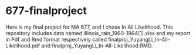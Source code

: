 # 677-finalproject
Here is my final project for MA 677, and I chose In All Likelihood.
This repository includes data named Illinois_rain_1960-1964(1).xlsx and my report in Pdf and Rmd format respectively called finalproj_YuyangLi_In-All-Likelihood.pdf and finalproj_YuyangLi_In-All-Likelihood.RMD.
